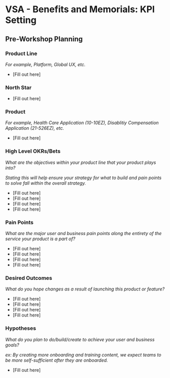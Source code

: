 # VSA - Benefits and Memorials: KPI Setting 
## Pre-Workshop Planning

### Product Line
_For example, Platform, Global UX, etc._

- [Fill out here]

### North Star

- [Fill out here]


### Product
_For example, Health Care Application (10-10EZ), Disablitiy Compensation Application (21-526EZ), etc._

- [Fill out here]

### High Level OKRs/Bets
_What are the objectives within your product line that your product plays into?_

_Stating this will help ensure your strategy for what to build and pain points to solve fall within the overall strategy._

- [Fill out here]
- [Fill out here]
- [Fill out here]
- [Fill out here]

### Pain Points
_What are the major user and business pain points along the entirety of the service your product is a part of?_

- [Fill out here]
- [Fill out here]
- [Fill out here]
- [Fill out here]

### Desired Outcomes
_What do you hope changes as a result of launching this product or feature?_

- [Fill out here]
- [Fill out here]
- [Fill out here]
- [Fill out here]

### Hypotheses
_What do you plan to do/build/create to achieve your user and business goals?_

_ex: By creating more onboarding and training content, we expect teams to be more self-sufficient after they are onboarded._

- [Fill out here]
